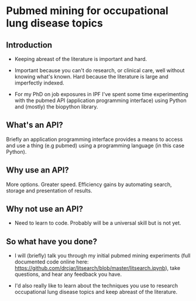 # Pubmed mining for occupational lung disease topics

## Introduction

* Keeping abreast of the literature is important and hard.

* Important because you can't do research, or clinical care, well without knowing what's known. Hard because the literature is large and imperfectly indexed.

* For my PhD on job exposures in IPF I've spent some time experimenting with the pubmed API (application programming interface) using Python and (mostly) the biopython library.

 ## What's an API?

 Briefly an application programming interface provides a means to access and use a thing (e.g pubmed) using a programming language (in this case Python).

 ## Why use an API?
 More options. Greater speed. Efficiency gains by automating search, storage and presentation of results.

 ## Why not use an API?

* Need to learn to code. Probably will be a universal skill but is not yet.

 ## So what have you done?
 
* I will (briefly) talk you through my initial pubmed mining experiments (full documented code online here: https://github.com/drcjar/litsearch/blob/master/litsearch.ipynb), take questions, and hear any feedback you have.

* I'd also really like to learn about the techniques you use to research occupational lung disease topics and keep abreast of the literature.
